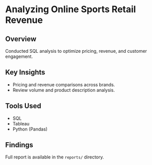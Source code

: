 # Analyzing Online Sports Retail Revenue

## Overview
Conducted SQL analysis to optimize pricing, revenue, and customer engagement.

## Key Insights
- Pricing and revenue comparisons across brands.
- Review volume and product description analysis.

## Tools Used
- SQL
- Tableau
- Python (Pandas)

## Findings
Full report is available in the `reports/` directory.

